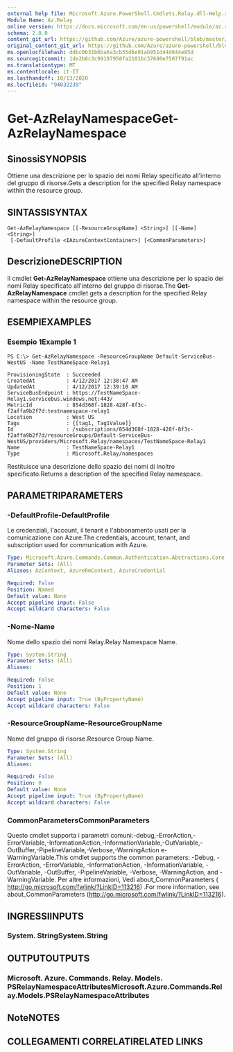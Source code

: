 ```yaml
---
external help file: Microsoft.Azure.PowerShell.Cmdlets.Relay.dll-Help.xml
Module Name: Az.Relay
online version: https://docs.microsoft.com/en-us/powershell/module/az.relay/get-azrelaynamespace
schema: 2.0.0
content_git_url: https://github.com/Azure/azure-powershell/blob/master/src/Relay/Relay/help/Get-AzRelayNamespace.md
original_content_git_url: https://github.com/Azure/azure-powershell/blob/master/src/Relay/Relay/help/Get-AzRelayNamespace.md
ms.openlocfilehash: ddbc0631b6ba6a3cb55d6e91ab951d44d644e85d
ms.sourcegitcommit: 1de2b6c3c99197958fa2101bc37680e7507f91ac
ms.translationtype: MT
ms.contentlocale: it-IT
ms.lasthandoff: 10/13/2020
ms.locfileid: "94032239"
---
```

# <span data-ttu-id="ff542-101">Get-AzRelayNamespace</span><span class="sxs-lookup"><span data-stu-id="ff542-101">Get-AzRelayNamespace</span></span>

## <span data-ttu-id="ff542-102">Sinossi</span><span class="sxs-lookup"><span data-stu-id="ff542-102">SYNOPSIS</span></span>
<span data-ttu-id="ff542-103">Ottiene una descrizione per lo spazio dei nomi Relay specificato all'interno del gruppo di risorse.</span><span class="sxs-lookup"><span data-stu-id="ff542-103">Gets a description for the specified Relay namespace within the resource group.</span></span>

## <span data-ttu-id="ff542-104">SINTASSI</span><span class="sxs-lookup"><span data-stu-id="ff542-104">SYNTAX</span></span>

```
Get-AzRelayNamespace [[-ResourceGroupName] <String>] [[-Name] <String>]
 [-DefaultProfile <IAzureContextContainer>] [<CommonParameters>]
```

## <span data-ttu-id="ff542-105">Descrizione</span><span class="sxs-lookup"><span data-stu-id="ff542-105">DESCRIPTION</span></span>
<span data-ttu-id="ff542-106">Il cmdlet **Get-AzRelayNamespace** ottiene una descrizione per lo spazio dei nomi Relay specificato all'interno del gruppo di risorse.</span><span class="sxs-lookup"><span data-stu-id="ff542-106">The **Get-AzRelayNamespace** cmdlet gets a description for the specified Relay namespace within the resource group.</span></span>

## <span data-ttu-id="ff542-107">ESEMPI</span><span class="sxs-lookup"><span data-stu-id="ff542-107">EXAMPLES</span></span>

### <span data-ttu-id="ff542-108">Esempio 1</span><span class="sxs-lookup"><span data-stu-id="ff542-108">Example 1</span></span>
```
PS C:\> Get-AzRelayNamespace -ResourceGroupName Default-ServiceBus-WestUS -Name TestNameSpace-Relay1

ProvisioningState  : Succeeded
CreatedAt          : 4/12/2017 12:38:47 AM
UpdatedAt          : 4/12/2017 12:39:10 AM
ServiceBusEndpoint : https://TestNameSpace-Relay1.servicebus.windows.net:443/
MetricId           : 854d368f-1828-428f-8f3c-f2affa9b2f7d:testnamespace-relay1
Location           : West US
Tags               : {[tag1, Tag1Value]}
Id                 : /subscriptions/854d368f-1828-428f-8f3c-f2affa9b2f7d/resourceGroups/Default-ServiceBus-WestUS/providers/Microsoft.Relay/namespaces/TestNameSpace-Relay1
Name               : TestNameSpace-Relay1
Type               : Microsoft.Relay/namespaces
```

<span data-ttu-id="ff542-109">Restituisce una descrizione dello spazio dei nomi di inoltro specificato.</span><span class="sxs-lookup"><span data-stu-id="ff542-109">Returns a description of the specified Relay namespace.</span></span>

## <span data-ttu-id="ff542-110">PARAMETRI</span><span class="sxs-lookup"><span data-stu-id="ff542-110">PARAMETERS</span></span>

### <span data-ttu-id="ff542-111">-DefaultProfile</span><span class="sxs-lookup"><span data-stu-id="ff542-111">-DefaultProfile</span></span>
<span data-ttu-id="ff542-112">Le credenziali, l'account, il tenant e l'abbonamento usati per la comunicazione con Azure.</span><span class="sxs-lookup"><span data-stu-id="ff542-112">The credentials, account, tenant, and subscription used for communication with Azure.</span></span>

```yaml
Type: Microsoft.Azure.Commands.Common.Authentication.Abstractions.Core.IAzureContextContainer
Parameter Sets: (All)
Aliases: AzContext, AzureRmContext, AzureCredential

Required: False
Position: Named
Default value: None
Accept pipeline input: False
Accept wildcard characters: False
```

### <span data-ttu-id="ff542-113">-Nome</span><span class="sxs-lookup"><span data-stu-id="ff542-113">-Name</span></span>
<span data-ttu-id="ff542-114">Nome dello spazio dei nomi Relay.</span><span class="sxs-lookup"><span data-stu-id="ff542-114">Relay Namespace Name.</span></span>

```yaml
Type: System.String
Parameter Sets: (All)
Aliases:

Required: False
Position: 1
Default value: None
Accept pipeline input: True (ByPropertyName)
Accept wildcard characters: False
```

### <span data-ttu-id="ff542-115">-ResourceGroupName</span><span class="sxs-lookup"><span data-stu-id="ff542-115">-ResourceGroupName</span></span>
<span data-ttu-id="ff542-116">Nome del gruppo di risorse.</span><span class="sxs-lookup"><span data-stu-id="ff542-116">Resource Group Name.</span></span>

```yaml
Type: System.String
Parameter Sets: (All)
Aliases:

Required: False
Position: 0
Default value: None
Accept pipeline input: True (ByPropertyName)
Accept wildcard characters: False
```

### <span data-ttu-id="ff542-117">CommonParameters</span><span class="sxs-lookup"><span data-stu-id="ff542-117">CommonParameters</span></span>
<span data-ttu-id="ff542-118">Questo cmdlet supporta i parametri comuni:-debug,-ErrorAction,-ErrorVariable,-InformationAction,-InformationVariable,-OutVariable,-OutBuffer,-PipelineVariable,-Verbose,-WarningAction e-WarningVariable.</span><span class="sxs-lookup"><span data-stu-id="ff542-118">This cmdlet supports the common parameters: -Debug, -ErrorAction, -ErrorVariable, -InformationAction, -InformationVariable, -OutVariable, -OutBuffer, -PipelineVariable, -Verbose, -WarningAction, and -WarningVariable.</span></span> <span data-ttu-id="ff542-119">Per altre informazioni, Vedi about_CommonParameters ( http://go.microsoft.com/fwlink/?LinkID=113216) .</span><span class="sxs-lookup"><span data-stu-id="ff542-119">For more information, see about_CommonParameters (http://go.microsoft.com/fwlink/?LinkID=113216).</span></span>

## <span data-ttu-id="ff542-120">INGRESSI</span><span class="sxs-lookup"><span data-stu-id="ff542-120">INPUTS</span></span>

### <span data-ttu-id="ff542-121">System. String</span><span class="sxs-lookup"><span data-stu-id="ff542-121">System.String</span></span>

## <span data-ttu-id="ff542-122">OUTPUT</span><span class="sxs-lookup"><span data-stu-id="ff542-122">OUTPUTS</span></span>

### <span data-ttu-id="ff542-123">Microsoft. Azure. Commands. Relay. Models. PSRelayNamespaceAttributes</span><span class="sxs-lookup"><span data-stu-id="ff542-123">Microsoft.Azure.Commands.Relay.Models.PSRelayNamespaceAttributes</span></span>

## <span data-ttu-id="ff542-124">Note</span><span class="sxs-lookup"><span data-stu-id="ff542-124">NOTES</span></span>

## <span data-ttu-id="ff542-125">COLLEGAMENTI CORRELATI</span><span class="sxs-lookup"><span data-stu-id="ff542-125">RELATED LINKS</span></span>
